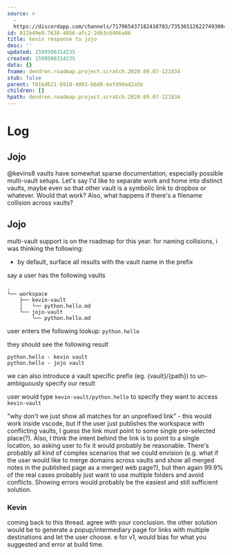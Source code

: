 ```yaml
---
source: >
  -
  https://discordapp.com/channels/717965437182410783/735365126227493004/752606691518054450
id: 012b49e8-7638-4856-afc2-2db3c6406a86
title: kevin response to jojo
desc: ''
updated: 1599506314235
created: 1599506314235
data: {}
fname: dendron.roadmap.project.scratch.2020.09.07-121834
stub: false
parent: f81bd621-b918-4003-b6d8-6efd99a42a5b
children: []
hpath: dendron.roadmap.project.scratch.2020.09.07-121834
---
```

# Log

## Jojo

@kevins8 vaults have somewhat sparse documentation, especially possible multi-vault setups. Let's say I'd like to separate work and home into distinct vaults, maybe even so that other vault is a symbolic link to dropbox or whatever. Would that work? Also, what happens if there's a filename collision across vaults?

## Jojo

multi-vault support is on the roadmap for this year. for naming collisions, i was thinking the following:

- by default, surface all results with the vault name in the prefix

say a user has the following vaults

```
.
└── workspace
    ├── kevin-vault
    │   └── python.hello.md
    └── jojo-vault
        └── python.hello.md
```

user enters the following lookup: `python.hello`

they should see the following result

```
python.hello - kevin vault
python.hello - jojo vault
```

we can also introduce a vault specific prefix (eg. {vault}/{path}) to un-ambiguously specify our result

user would type `kevin-vault/python.hello` to specify they want to access `kevin-vault`

"why don't we just show all matches for an unprefixed link" - this would work inside vscode, but if the user just publishes the workspace with conflicting vaults, I guess the link must point to some single pre-selected place(?). Also, I think the intent behind the link is to point to a single location, so asking user to fix it would probably be reasonable.
There's probably all kind of complex scenarios that we could envision (e.g. what if the user would like to merge domains across vaults and show all merged notes in the published page as a merged web page?), but then again 99.9% of the real cases probably just want to use multiple folders and avoid conflicts. Showing errors would probably be the easiest and still sufficient solution.

### Kevin

coming back to this thread. agree with your conclusion. the other solution would be to generate a popup/intermediary page for links with multiple destinations and let the user choose.
e
for v1, would bias for what you suggested and error at build time. 
